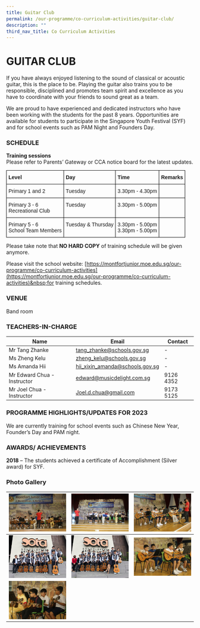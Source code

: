 ```yaml
---
title: Guitar Club
permalink: /our-programme/co-curriculum-activities/guitar-club/
description: ""
third_nav_title: Co Curriculum Activities
---
```

# **GUITAR CLUB**
If you have always enjoyed listening to the sound of classical or acoustic guitar, this is the place to be. Playing the guitar also trains you to be responsible, disciplined and promotes team spirit and excellence as you have to coordinate with your friends to sound great as a team.  
  
We are proud to have experienced and dedicated instructors who have been working with the students for the past 8 years. Opportunities are available for students to participate in the Singapore Youth Festival (SYF) and for school events such as PAM Night and Founders Day.

### SCHEDULE 

**Training sessions**  
Please refer to Parents’ Gateway or CCA notice board for the latest updates.

<style type="text/css">
.tg  {border-collapse:collapse;border-spacing:0;}
.tg td{border-color:black;border-style:solid;border-width:1px;font-family:Arial, sans-serif;font-size:14px;
  overflow:hidden;padding:10px 5px;word-break:normal;}
.tg th{border-color:black;border-style:solid;border-width:1px;font-family:Arial, sans-serif;font-size:14px;
  font-weight:normal;overflow:hidden;padding:10px 5px;word-break:normal;}
.tg .tg-1wig{font-weight:bold;text-align:left;vertical-align:top}
.tg .tg-0lax{text-align:left;vertical-align:top}
</style>
<table class="tg">
<thead>
  <tr>
    <th class="tg-1wig">Level</th>
    <th class="tg-1wig">Day</th>
    <th class="tg-1wig">Time</th>
    <th class="tg-1wig">Remarks</th>
  </tr>
</thead>
<tbody>
  <tr>
    <td class="tg-0lax">Primary 1 and 2</td>
    <td class="tg-0lax">Tuesday</td>
    <td class="tg-0lax">3.30pm - 4.30pm</td>
    <td class="tg-0lax"></td>
  </tr>
  <tr>
    <td class="tg-0lax">Primary 3 - 6<br>Recreational Club</td>
    <td class="tg-0lax">Tuesday</td>
    <td class="tg-0lax">3.30pm - 5.00pm</td>
    <td class="tg-0lax"></td>
  </tr>
  <tr>
    <td class="tg-0lax">Primary 5 - 6<br>School Team Members</td>
    <td class="tg-0lax">Tuesday &amp; Thursday</td>
    <td class="tg-0lax">3.30pm - 5.00pm<br>3.30pm - 5.00pm</td>
    <td class="tg-0lax"></td>
  </tr>
</tbody>
</table>

Please take note that&nbsp;<b>NO HARD COPY</b>&nbsp;of training schedule will be given anymore.

Please visit the school website:&nbsp;[https://montfortjunior.moe.edu.sg/our-programme/co-curriculum-activities](https://montfortjunior.moe.edu.sg/our-programme/co-curriculum-activities)&nbsp;for training schedules.

### VENUE

Band room  

### TEACHERS-IN-CHARGE



| Name | Email | Contact |
| -------- | -------- | -------- |
| Mr Tang Zhanke      | [tang_zhanke@schools.gov.sg](tang_zhanke@schools.gov.sg)     | -    |
| Ms Zheng Kelu     | [zheng_kelu@schools.gov.sg](zheng_kelu@schools.gov.sg)     | -    |
| Ms Amanda Hii      | [hii_xixin_amanda@schools.gov.sg](hii_xixin_amanda@schools.gov.sg)     |  -   |
| Mr Edward Chua - Instructor     | [edward@musicdelight.com.sg ](edward@musicdelight.com.sg )     |  9126 4352   |
| Mr Joel Chua  - Instructor     | [Joel.d.chua@gmail.com](Joel.d.chua@gmail.com)     | 9173 5125    |


### PROGRAMME HIGHLIGHTS/UPDATES FOR 2023

We are currently training for school events such as Chinese New Year, Founder’s Day and PAM night.

### AWARDS/ ACHIEVEMENTS

**2018** – The students achieved a certificate of Accomplishment (Silver award) for SYF. 


### Photo Gallery



| ![](/images/CCA/Guitar%20Club/CNY%202023.jpg) | ![](/images/CCA/Guitar%20Club/CNY%20Performance.jpg) | ![](/images/CCA/Guitar%20Club/Mr%20Zhane%20my%20guitar%20teacher.jpg) |
| -------- | -------- | -------- |
| ![](/images/CCA/Guitar%20Club/SYF%202021%20pose.jpeg)     | ![](/images/CCA/Guitar%20Club/SYF%202021.jpeg)     | ![](/images/CCA/Guitar%20Club/Together%20as%20One.jpg)     |
| ![](/images/CCA/Guitar%20Club/Wait%20Look%20Play.jpg)     |     | 
